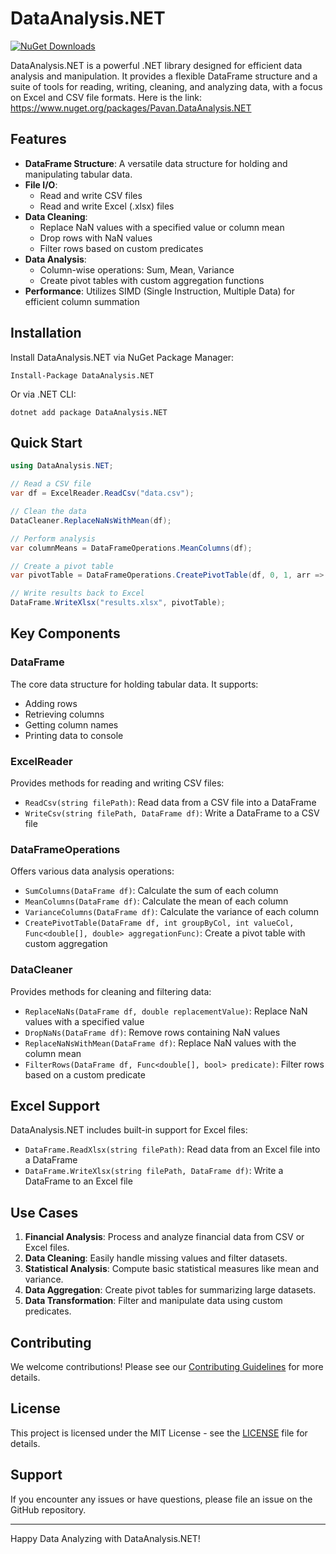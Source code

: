 ﻿# DataAnalysis.NET
[![NuGet Downloads](https://img.shields.io/nuget/dt/Pavan.DataAnalysis.NET.svg)](https://www.nuget.org/packages/Pavan.DataAnalysis.NET)

DataAnalysis.NET is a powerful .NET library designed for efficient data analysis and manipulation. It provides a flexible DataFrame structure and a suite of tools for reading, writing, cleaning, and analyzing data, with a focus on Excel and CSV file formats.
Here is the link: https://www.nuget.org/packages/Pavan.DataAnalysis.NET
## Features

- **DataFrame Structure**: A versatile data structure for holding and manipulating tabular data.
- **File I/O**: 
  - Read and write CSV files
  - Read and write Excel (.xlsx) files
- **Data Cleaning**:
  - Replace NaN values with a specified value or column mean
  - Drop rows with NaN values
  - Filter rows based on custom predicates
- **Data Analysis**:
  - Column-wise operations: Sum, Mean, Variance
  - Create pivot tables with custom aggregation functions
- **Performance**: Utilizes SIMD (Single Instruction, Multiple Data) for efficient column summation

## Installation

Install DataAnalysis.NET via NuGet Package Manager:

```
Install-Package DataAnalysis.NET
```

Or via .NET CLI:

```
dotnet add package DataAnalysis.NET
```

## Quick Start

```csharp
using DataAnalysis.NET;

// Read a CSV file
var df = ExcelReader.ReadCsv("data.csv");

// Clean the data
DataCleaner.ReplaceNaNsWithMean(df);

// Perform analysis
var columnMeans = DataFrameOperations.MeanColumns(df);

// Create a pivot table
var pivotTable = DataFrameOperations.CreatePivotTable(df, 0, 1, arr => arr.Average());

// Write results back to Excel
DataFrame.WriteXlsx("results.xlsx", pivotTable);
```

## Key Components

### DataFrame

The core data structure for holding tabular data. It supports:
- Adding rows
- Retrieving columns
- Getting column names
- Printing data to console

### ExcelReader

Provides methods for reading and writing CSV files:
- `ReadCsv(string filePath)`: Read data from a CSV file into a DataFrame
- `WriteCsv(string filePath, DataFrame df)`: Write a DataFrame to a CSV file

### DataFrameOperations

Offers various data analysis operations:
- `SumColumns(DataFrame df)`: Calculate the sum of each column
- `MeanColumns(DataFrame df)`: Calculate the mean of each column
- `VarianceColumns(DataFrame df)`: Calculate the variance of each column
- `CreatePivotTable(DataFrame df, int groupByCol, int valueCol, Func<double[], double> aggregationFunc)`: Create a pivot table with custom aggregation

### DataCleaner

Provides methods for cleaning and filtering data:
- `ReplaceNaNs(DataFrame df, double replacementValue)`: Replace NaN values with a specified value
- `DropNaNs(DataFrame df)`: Remove rows containing NaN values
- `ReplaceNaNsWithMean(DataFrame df)`: Replace NaN values with the column mean
- `FilterRows(DataFrame df, Func<double[], bool> predicate)`: Filter rows based on a custom predicate

## Excel Support

DataAnalysis.NET includes built-in support for Excel files:
- `DataFrame.ReadXlsx(string filePath)`: Read data from an Excel file into a DataFrame
- `DataFrame.WriteXlsx(string filePath, DataFrame df)`: Write a DataFrame to an Excel file

## Use Cases

1. **Financial Analysis**: Process and analyze financial data from CSV or Excel files.
2. **Data Cleaning**: Easily handle missing values and filter datasets.
3. **Statistical Analysis**: Compute basic statistical measures like mean and variance.
4. **Data Aggregation**: Create pivot tables for summarizing large datasets.
5. **Data Transformation**: Filter and manipulate data using custom predicates.

## Contributing

We welcome contributions! Please see our [Contributing Guidelines](CONTRIBUTING.md) for more details.

## License

This project is licensed under the MIT License - see the [LICENSE](LICENSE) file for details.

## Support

If you encounter any issues or have questions, please file an issue on the GitHub repository.

---

Happy Data Analyzing with DataAnalysis.NET!
